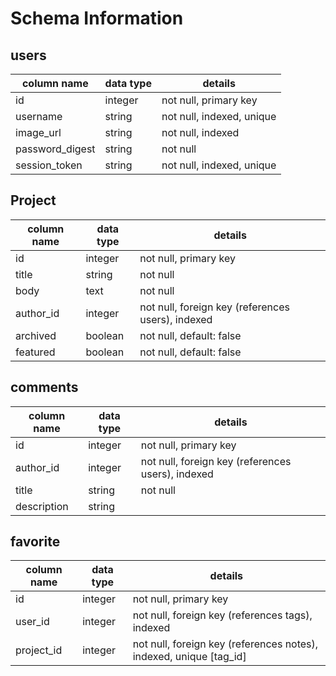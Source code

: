 # Schema Information

## users
column name     | data type | details
----------------|-----------|-----------------------
id              | integer   | not null, primary key
username        | string    | not null, indexed, unique
image_url       | string    | not null, indexed
password_digest | string    | not null
session_token   | string    | not null, indexed, unique

## Project
column name | data type | details
------------|-----------|-----------------------
id          | integer   | not null, primary key
title       | string    | not null
body        | text      | not null
author_id   | integer   | not null, foreign key (references users), indexed
archived    | boolean   | not null, default: false
featured    | boolean   | not null, default: false

## comments
column name | data type | details
------------|-----------|-----------------------
id          | integer   | not null, primary key
author_id   | integer   | not null, foreign key (references users), indexed
title       | string    | not null
description | string    |

## favorite
column name | data type | details
------------|-----------|-----------------------
id          | integer   | not null, primary key
user_id     | integer    | not null, foreign key (references tags), indexed
project_id  | integer    | not null, foreign key (references notes), indexed, unique [tag_id]
